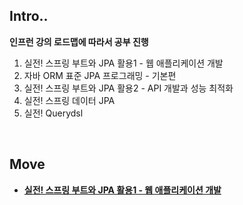 ## Intro..

**인프런 강의 로드맵에 따라서 공부 진행**

1. 실전! 스프링 부트와 JPA 활용1 - 웹 애플리케이션 개발
2. 자바 ORM 표준 JPA 프로그래밍 - 기본편
3. 실전! 스프링 부트와 JPA 활용2 - API 개발과 성능 최적화
4. 실전! 스프링 데이터 JPA
5. 실전! Querydsl

<br>

## Move

* **[실전! 스프링 부트와 JPA 활용1 - 웹 애플리케이션 개발](./spring_study_1/jpashop)**

